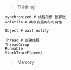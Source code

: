> Thinking

```
synchronized # 线程同步 锁膨胀
volatile # 共享变量内存可见性

Object # wait notify

Thread # 创建线程
ThreadGroup
Runnable
StackTraceElement
```

> Memory

```

```

